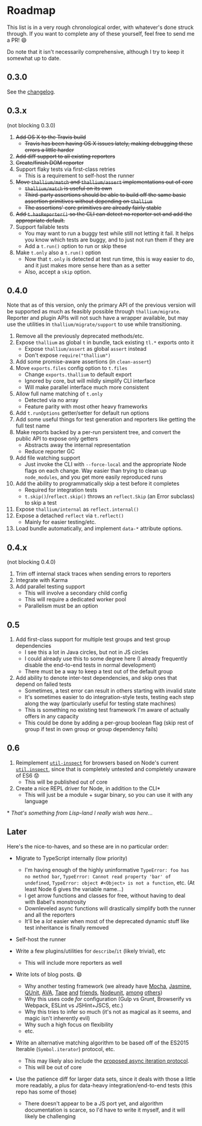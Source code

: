 # Roadmap

This list is in a very rough chronological order, with whatever's done struck through. If you want to complete any of these yourself, feel free to send me a PR! :smile:

Do note that it isn't necessarily comprehensive, although I try to keep it somewhat up to date.

## 0.3.0

See the [changelog](https://github.com/isiahmeadows/thallium/blob/master/CHANGELOG.md#v030).

## 0.3.x
(not blocking 0.3.0)

1. ~~Add OS X to the Travis build~~
    - ~~Travis has been having OS X issues lately, making debugging these errors a little harder~~
2. ~~Add diff support to all existing reporters~~
3. ~~Create/finish DOM reporter~~
4. Support flaky tests via first-class retries
    - This is a requirement to self-host the runner
5. ~~Move `thallium/match` and `thallium/assert` implementations out of core~~
    - ~~`thallium/match` is useful on its own~~
    - ~~Third-party assertions should be able to build off the same basic assertion primitives without depending on `thallium`~~
    - ~~The assertions' core primitives are already fairly stable~~
6. ~~Add `t.hasReporter()` so the CLI can detect no reporter set and add the appropriate default.~~
7. Support failable tests
    - You may want to run a buggy test while still not letting it fail. It helps you know which tests are buggy, and to just not run them if they are
    - Add a `t.run()` option to run or skip these
8. Make `t.only` also a `t.run()` option
    - Now that `t.only` is detected at test run time, this is way easier to do, and it just makes more sense here than as a setter
    - Also, accept a `skip` option.

## 0.4.0

Note that as of this version, only the primary API of the previous version will be supported as much as feasibly possible through `thallium/migrate`. Reporter and plugin APIs will not such have a wrapper available, but may use the utilities in `thallium/migrate/support` to use while transitioning.

1. Remove all the previously deprecated methods/etc.
2. Expose `thallium` as global `t` in bundle, tack existing `tl.*` exports onto it
    - Expose `thallium/assert` as global `assert` instead
    - Don't expose `require("thallium")`
3. Add some promise-aware assertions (in `clean-assert`)
4. Move `exports.files` config option to `t.files`
    - Change `exports.thallium` to default export
    - Ignored by core, but will mildly simplify CLI interface
    - Will make parallel interface much more consistent
5. Allow full name matching of `t.only`
    - Detected via no array
    - Feature parity with most other heavy frameworks
6. Add `t.runOptions` getter/setter for default run options
7. Add some useful things for test generation and reporters like getting the full test name
8. Make reports backed by a per-run persistent tree, and convert the public API to expose only getters
    - Abstracts away the internal representation
    - Reduce reporter GC
9. Add file watching support
    - Just invoke the CLI with `--force-local` and the appropriate Node flags on each change. Way easier than trying to clean up `node_modules`, and you get more easily reproduced runs
10. Add the ability to programmatically skip a test before it completes
    - Required for integration tests
    - `t.skip()`/`reflect.skip()` throws an `reflect.Skip` (an Error subclass) to skip a test
11. Expose `thallium/internal` as `reflect.internal()`
12. Expose a detached `reflect` via `t.reflect()`
    - Mainly for easier testing/etc.
13. Load bundle automatically, and implement `data-*` attribute options.

## 0.4.x
(not blocking 0.4.0)

1. Trim off internal stack traces when sending errors to reporters
2. Integrate with Karma
3. Add parallel testing support
    - This will involve a secondary child config
    - This will require a dedicated worker pool
    - Parallelism must be an option

## 0.5

1. Add first-class support for multiple test groups and test group dependencies
    - I see this a lot in Java circles, but not in JS circles
    - I could already use this to some degree here (I already frequently disable the end-to-end tests in normal development)
    - There must be a way to keep a test out of the default group
2. Add ability to denote inter-test dependencies, and skip ones that depend on failed tests
    - Sometimes, a test error can result in others starting with invalid state
    - It's sometimes easier to do integration-style tests, testing each step along the way (particularly useful for testing state machines)
    - This is something no existing test framework I'm aware of actually offers in any capacity
    - This could be done by adding a per-group boolean flag (skip rest of group if test in own group or group dependency fails)

## 0.6

1. Reimplement [`util-inspect`](https://www.npmjs.com/package/util-inspect) for browsers based on Node's current [`util.inspect`](https://nodejs.org/api/util.html#util_util_inspect_object_options), since that is completely untested and completely unaware of ES6 :worried:
    - This will be published out of core
2. Create a nice REPL driver for Node, in addition to the CLI\*
    - This will just be a module + sugar binary, so you can use it with any language

\* *That's something from Lisp-land I really wish was here...*

## Later

Here's the nice-to-haves, and so these are in no particular order:

- Migrate to TypeScript internally (low priority)
    - I'm having enough of the highly uninformative `TypeError: foo has no method bar`, `TypeError: Cannot read property 'bar' of undefined`, `TypeError: object #<Object> is not a function`, etc. (At least Node 6 gives the variable name...)
    - I get arrow functions and classes for free, without having to deal with Babel's monstrosity
    - Downleveled async functions will drastically simplify both the runner and all the reporters
    - It'll be a *lot* easier when most of the deprecated dynamic stuff like test inheritance is finally removed

- Self-host the runner

- Write a few plugins/utilities for `describe`/`it` (likely trivial), etc
    - This will include more reporters as well

- Write lots of blog posts. :smile:
    - Why another testing framework (we already have [Mocha](http://mochajs.org/), [Jasmine](http://jasmine.github.io/), [QUnit](https://qunitjs.com/), [AVA](https://github.com/avajs/ava), [Tape](https://github.com/substack/tape) [and](https://www.npmjs.com/package/tap) [friends](https://www.npmjs.com/package/tt), [Nodeunit](https://github.com/caolan/nodeunit), [among](http://docs.busterjs.org/en/latest/overview/) [others](https://www.npmjs.com/package/ospec))
    - Why this uses code *for* configuration (Gulp vs Grunt, Browserify vs Webpack, ESLint vs JSHint+JSCS, etc.)
    - Why this tries to infer so much (it's not as magical as it seems, and magic isn't inherently evil)
    - Why such a high focus on flexibility
    - etc.

- Write an alternative matching algorithm to be based off of the ES2015 Iterable (`Symbol.iterator`) protocol, etc.
    - This may likely also include the [proposed async iteration protocol](https://github.com/tc39/proposal-async-iteration#async-iterators-and-async-iterables).
    - This will be out of core

- Use the patience diff for larger data sets, since it deals with those a little more readably, a plus for data-heavy integration/end-to-end tests (this repo has some of those)
    - There doesn't appear to be a JS port yet, and algorithm documentation is scarce, so I'd have to write it myself, and it will likely be challenging
